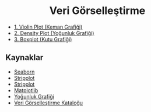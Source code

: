 <h1 align="center"> Veri Görselleştirme </h1>

* [1. Violin Plot (Keman Grafiği)](https://github.com/kubrakurt/data_visualization_resource/blob/main/Veri_Gorsellestirme/1_Violin_Plot_(Keman).ipynb)
* [2. Density Plot (Yoğunluk Grafiği)](https://github.com/kubrakurt/data_visualization_resource/blob/main/Veri_Gorsellestirme/2_Density_Plot_(Yogunluk).ipynb)
* [3. Boxplot (Kutu Grafiği)](https://github.com/kubrakurt/data_visualization_resource/blob/main/Veri_Gorsellestirme/3_Boxplot_(Kutu).ipynb)

## Kaynaklar

* [Seaborn](https://seaborn.pydata.org/generated/seaborn.violinplot.html)
* [Stripplot](https://seaborn.pydata.org/generated/seaborn.stripplot.html)
* [Stripplot](https://github.com/mwaskom/seaborn/issues/520)
* [Matplotlib](https://matplotlib.org/3.3.2/index.html)
* [Yoğunluk Grafiği](https://datavizcatalogue.com/TR/yontemleri/yogunluk_grafigi.html)
* [Veri Görselleştirme Kataloğu](https://datavizcatalogue.com/TR/yontemleri/viyolonsel_keman_grafik.html)
